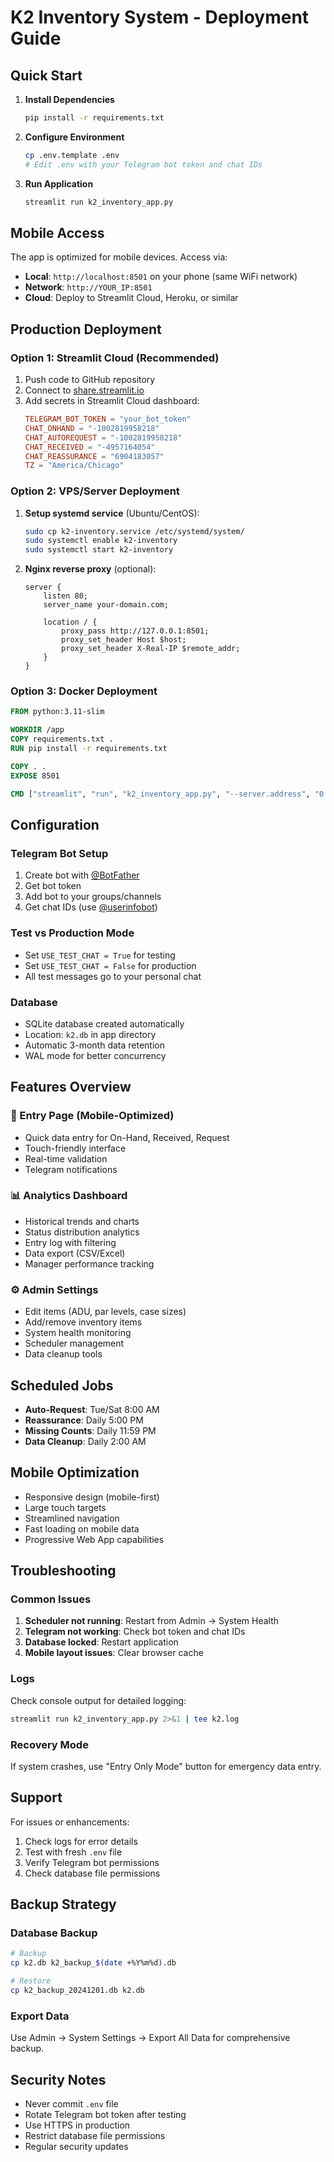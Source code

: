 # K2 Inventory System - Deployment Guide

## Quick Start

1. **Install Dependencies**
   ```bash
   pip install -r requirements.txt
   ```

2. **Configure Environment**
   ```bash
   cp .env.template .env
   # Edit .env with your Telegram bot token and chat IDs
   ```

3. **Run Application**
   ```bash
   streamlit run k2_inventory_app.py
   ```

## Mobile Access

The app is optimized for mobile devices. Access via:
- **Local**: `http://localhost:8501` on your phone (same WiFi network)
- **Network**: `http://YOUR_IP:8501` 
- **Cloud**: Deploy to Streamlit Cloud, Heroku, or similar

## Production Deployment

### Option 1: Streamlit Cloud (Recommended)
1. Push code to GitHub repository
2. Connect to [share.streamlit.io](https://share.streamlit.io)
3. Add secrets in Streamlit Cloud dashboard:
   ```toml
   TELEGRAM_BOT_TOKEN = "your_bot_token"
   CHAT_ONHAND = "-1002819958218"
   CHAT_AUTOREQUEST = "-1002819958218" 
   CHAT_RECEIVED = "-4957164054"
   CHAT_REASSURANCE = "6904183057"
   TZ = "America/Chicago"
   ```

### Option 2: VPS/Server Deployment
1. **Setup systemd service** (Ubuntu/CentOS):
   ```bash
   sudo cp k2-inventory.service /etc/systemd/system/
   sudo systemctl enable k2-inventory
   sudo systemctl start k2-inventory
   ```

2. **Nginx reverse proxy** (optional):
   ```nginx
   server {
       listen 80;
       server_name your-domain.com;
       
       location / {
           proxy_pass http://127.0.0.1:8501;
           proxy_set_header Host $host;
           proxy_set_header X-Real-IP $remote_addr;
       }
   }
   ```

### Option 3: Docker Deployment
```dockerfile
FROM python:3.11-slim

WORKDIR /app
COPY requirements.txt .
RUN pip install -r requirements.txt

COPY . .
EXPOSE 8501

CMD ["streamlit", "run", "k2_inventory_app.py", "--server.address", "0.0.0.0"]
```

## Configuration

### Telegram Bot Setup
1. Create bot with [@BotFather](https://t.me/BotFather)
2. Get bot token
3. Add bot to your groups/channels
4. Get chat IDs (use [@userinfobot](https://t.me/userinfobot))

### Test vs Production Mode
- Set `USE_TEST_CHAT = True` for testing
- Set `USE_TEST_CHAT = False` for production
- All test messages go to your personal chat

### Database
- SQLite database created automatically
- Location: `k2.db` in app directory
- Automatic 3-month data retention
- WAL mode for better concurrency

## Features Overview

### 📱 Entry Page (Mobile-Optimized)
- Quick data entry for On-Hand, Received, Request
- Touch-friendly interface
- Real-time validation
- Telegram notifications

### 📊 Analytics Dashboard
- Historical trends and charts
- Status distribution analytics
- Entry log with filtering
- Data export (CSV/Excel)
- Manager performance tracking

### ⚙️ Admin Settings
- Edit items (ADU, par levels, case sizes)
- Add/remove inventory items
- System health monitoring
- Scheduler management
- Data cleanup tools

## Scheduled Jobs

- **Auto-Request**: Tue/Sat 8:00 AM
- **Reassurance**: Daily 5:00 PM
- **Missing Counts**: Daily 11:59 PM
- **Data Cleanup**: Daily 2:00 AM

## Mobile Optimization

- Responsive design (mobile-first)
- Large touch targets
- Streamlined navigation
- Fast loading on mobile data
- Progressive Web App capabilities

## Troubleshooting

### Common Issues
1. **Scheduler not running**: Restart from Admin → System Health
2. **Telegram not working**: Check bot token and chat IDs
3. **Database locked**: Restart application
4. **Mobile layout issues**: Clear browser cache

### Logs
Check console output for detailed logging:
```bash
streamlit run k2_inventory_app.py 2>&1 | tee k2.log
```

### Recovery Mode
If system crashes, use "Entry Only Mode" button for emergency data entry.

## Support

For issues or enhancements:
1. Check logs for error details
2. Test with fresh `.env` file
3. Verify Telegram bot permissions
4. Check database file permissions

## Backup Strategy

### Database Backup
```bash
# Backup
cp k2.db k2_backup_$(date +%Y%m%d).db

# Restore
cp k2_backup_20241201.db k2.db
```

### Export Data
Use Admin → System Settings → Export All Data for comprehensive backup.

## Security Notes

- Never commit `.env` file
- Rotate Telegram bot token after testing
- Use HTTPS in production
- Restrict database file permissions
- Regular security updates